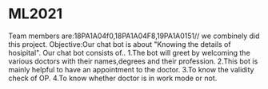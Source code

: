 # ML2021
Team members are:18PA1A04f0,18PA1A04F8,19PA1A0151// we combinely did this  project.
Objective:Our chat bot is about "Knowing the details of hosipital".
Our chat bot consists of..
1.The bot will greet by welcoming the various doctors with their names,degrees and their profession.
2.This bot is mainly helpful to have an appointment to the doctor.
3.To know the validity check of OP.
4.To know whether doctor is in work mode or not.

